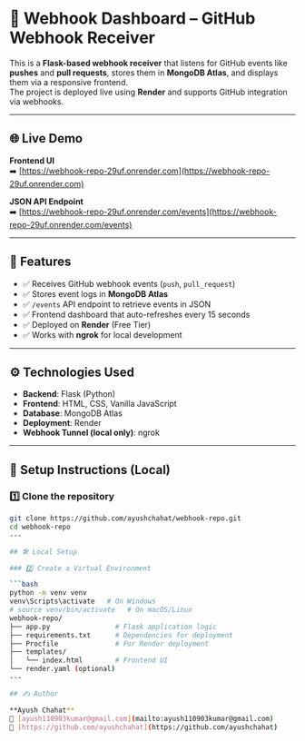 # 🔔 Webhook Dashboard – GitHub Webhook Receiver

This is a **Flask-based webhook receiver** that listens for GitHub events like **pushes** and **pull requests**, stores them in **MongoDB Atlas**, and displays them via a responsive frontend.  
The project is deployed live using **Render** and supports GitHub integration via webhooks.

---

## 🌐 Live Demo

**Frontend UI**  
➡️ [https://webhook-repo-29uf.onrender.com](https://webhook-repo-29uf.onrender.com)

**JSON API Endpoint**  
➡️ [https://webhook-repo-29uf.onrender.com/events](https://webhook-repo-29uf.onrender.com/events)

---

## 📌 Features

- ✅ Receives GitHub webhook events (`push`, `pull_request`)
- ✅ Stores event logs in **MongoDB Atlas**
- ✅ `/events` API endpoint to retrieve events in JSON
- ✅ Frontend dashboard that auto-refreshes every 15 seconds
- ✅ Deployed on **Render** (Free Tier)
- ✅ Works with **ngrok** for local development

---

## ⚙️ Technologies Used

- **Backend**: Flask (Python)
- **Frontend**: HTML, CSS, Vanilla JavaScript
- **Database**: MongoDB Atlas
- **Deployment**: Render
- **Webhook Tunnel (local only)**: ngrok

---

## 🚀 Setup Instructions (Local)

### 1️⃣ Clone the repository

```bash
git clone https://github.com/ayushchahat/webhook-repo.git
cd webhook-repo
---

## 🛠️ Local Setup

### 2️⃣ Create a Virtual Environment

```bash
python -m venv venv
venv\Scripts\activate   # On Windows
# source venv/bin/activate   # On macOS/Linux
webhook-repo/
├── app.py                # Flask application logic
├── requirements.txt      # Dependencies for deployment
├── Procfile              # For Render deployment
├── templates/
│   └── index.html        # Frontend UI
└── render.yaml (optional)
---

## ✍️ Author

**Ayush Chahat**  
📧 [ayush110903kumar@gmail.com](mailto:ayush110903kumar@gmail.com)  
🔗 [https://github.com/ayushchahat](https://github.com/ayushchahat)
